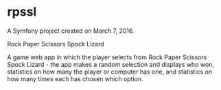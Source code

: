 rpssl
=====

A Symfony project created on March 7, 2016.

Rock Paper Scissors Spock Lizard

A game web app in which the player selects from Rock Paper Scissors Spock Lizard - the app makes a random selection and displays who won, statistics on how many the player or computer has one, and statistics on how many times each has chosen which option.